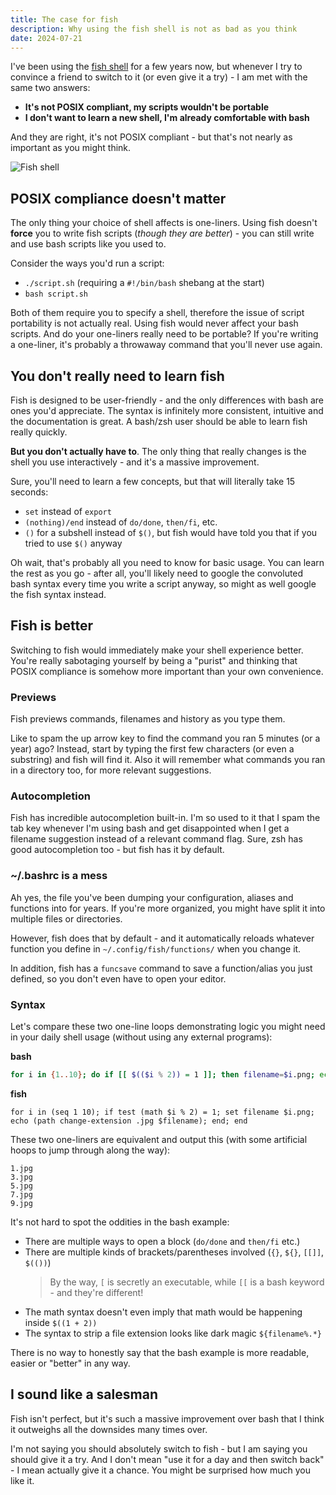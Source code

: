 ```yaml
---
title: The case for fish
description: Why using the fish shell is not as bad as you think
date: 2024-07-21
---
```


I've been using the [fish shell](https://fishshell.com/) for a few years now, but whenever I try to convince a friend to switch to it (or even give it a try) - I am met with the same two answers:

- **It's not POSIX compliant, my scripts wouldn't be portable**
- **I don't want to learn a new shell, I'm already comfortable with bash**

And they are right, it's not POSIX compliant - but that's not nearly as important as you might think.

![Fish shell](fish.png "Fish shell")

## POSIX compliance doesn't matter
The only thing your choice of shell affects is one-liners. Using fish doesn't **force** you to write fish scripts (_though they are better_) - you can still write and use bash scripts like you used to.

Consider the ways you'd run a script:
- `./script.sh` (requiring a `#!/bin/bash` shebang at the start)
- `bash script.sh`

Both of them require you to specify a shell, therefore the issue of script portability is not actually real. Using fish would never affect your bash scripts. And do your one-liners really need to be portable? If you're writing a one-liner, it's probably a throwaway command that you'll never use again.

## You don't really need to learn fish
Fish is designed to be user-friendly - and the only differences with bash are ones you'd appreciate. The syntax is infinitely more consistent, intuitive and the documentation is great. A bash/zsh user should be able to learn fish really quickly.

**But you don't actually have to**. The only thing that really changes is the shell you use interactively - and it's a massive improvement.

Sure, you'll need to learn a few concepts, but that will literally take 15 seconds:
- `set` instead of `export`
- `(nothing)/end` instead of `do/done`, `then/fi`, etc.
- `()` for a subshell instead of `$()`, but fish would have told you that if you tried to use `$()` anyway

Oh wait, that's probably all you need to know for basic usage. You can learn the rest as you go - after all, you'll likely need to google the convoluted bash syntax every time you write a script anyway, so might as well google the fish syntax instead.

## Fish is better
Switching to fish would immediately make your shell experience better. You're really sabotaging yourself by being a "purist" and thinking that POSIX compliance is somehow more important than your own convenience.

### Previews
Fish previews commands, filenames and history as you type them.

Like to spam the up arrow key to find the command you ran 5 minutes (or a year) ago? Instead, start by typing the first few characters (or even a substring) and fish will find it. Also it will remember what commands you ran in a directory too, for more relevant suggestions.

### Autocompletion
Fish has incredible autocompletion built-in. I'm so used to it that I spam the tab key whenever I'm using bash and get disappointed when I get a filename suggestion instead of a relevant command flag. Sure, zsh has good autocompletion too - but fish has it by default.

### ~/.bashrc is a mess
Ah yes, the file you've been dumping your configuration, aliases and functions into for years. If you're more organized, you might have split it into multiple files or directories.

However, fish does that by default - and it automatically reloads whatever function you define in `~/.config/fish/functions/` when you change it.

In addition, fish has a `funcsave` command to save a function/alias you just defined, so you don't even have to open your editor.

### Syntax
Let's compare these two one-line loops demonstrating logic you might need in your daily shell usage (without using any external programs):

**bash**
```sh
for i in {1..10}; do if [[ $(($i % 2)) = 1 ]]; then filename=$i.png; echo ${filename%.*}.jpg; fi; done
```

**fish**
```fish
for i in (seq 1 10); if test (math $i % 2) = 1; set filename $i.png; echo (path change-extension .jpg $filename); end; end
```

These two one-liners are equivalent and output this (with some artificial hoops to jump through along the way):
```
1.jpg
3.jpg
5.jpg
7.jpg
9.jpg
```

It's not hard to spot the oddities in the bash example:
- There are multiple ways to open a block (`do/done` and `then/fi` etc.)
- There are multiple kinds of brackets/parentheses involved (`{}`,  `${}`, `[[]]`, `$(())`)
    > By the way, `[` is secretly an executable, while `[[` is a bash keyword - and they're different!
- The math syntax doesn't even imply that math would be happening inside `$((1 + 2))`
- The syntax to strip a file extension looks like dark magic `${filename%.*}`

There is no way to honestly say that the bash example is more readable, easier or "better" in any way.

## I sound like a salesman
Fish isn't perfect, but it's such a massive improvement over bash that I think it outweighs all the downsides many times over.

I'm not saying you should absolutely switch to fish - but I am saying you should give it a try. And I don't mean "use it for a day and then switch back" - I mean actually give it a chance. You might be surprised how much you like it.
